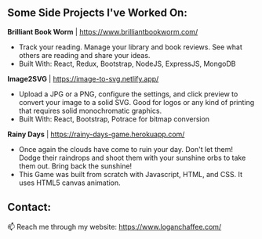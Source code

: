 ## Some Side Projects I've Worked On:

**Brilliant Book Worm** | https://www.brilliantbookworm.com/
- Track your reading. Manage your library and book reviews. See what others are reading and share your ideas.
- Built With: React, Redux, Bootstrap, NodeJS, ExpressJS, MongoDB

**Image2SVG** | https://image-to-svg.netlify.app/
- Upload a JPG or a PNG, configure the settings, and click preview to convert your image to a solid SVG. Good for logos or any kind of printing that requires solid monochromatic graphics.
- Built With: React, Bootstrap, Potrace for bitmap conversion

**Rainy Days** | https://rainy-days-game.herokuapp.com/
- Once again the clouds have come to ruin your day. Don't let them! Dodge their raindrops and shoot them with your sunshine orbs to take them out. Bring back the sunshine!
- This Game was built from scratch with Javascript, HTML, and CSS. It uses HTML5 canvas animation.

## Contact:
📫  Reach me through my website: https://www.loganchaffee.com/
